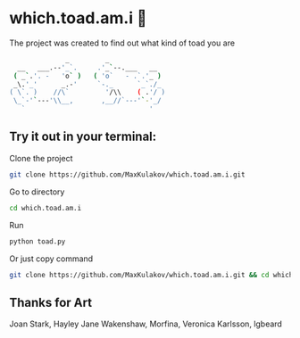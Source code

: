 # which.toad.am.i 🐸

The project was created to find out what kind of toad you are

```bash
              _         _
  __   ___.--'_`.     .'_`--.___   __
 ( _`.'. -   'o` )   ( 'o`   - .`.'_ )
 _\.'_'      _.-'     `-._      `_`./_
( \`. )    //\`         '/\\    ( .'/ )
 \_`-'`---'\\__,       ,__//`---'`-'_/
   `                               '  
```

## Try it out in your terminal:
Clone the project
```bash
git clone https://github.com/MaxKulakov/which.toad.am.i.git
```

Go to directory
```bash
cd which.toad.am.i
```

Run 
```bash
python toad.py
```

Or just copy command
```bash
git clone https://github.com/MaxKulakov/which.toad.am.i.git && cd which.toad.am.i && python toad.py
```

## Thanks for Art 
Joan Stark, Hayley Jane Wakenshaw,
Morfina, Veronica Karlsson, lgbeard

